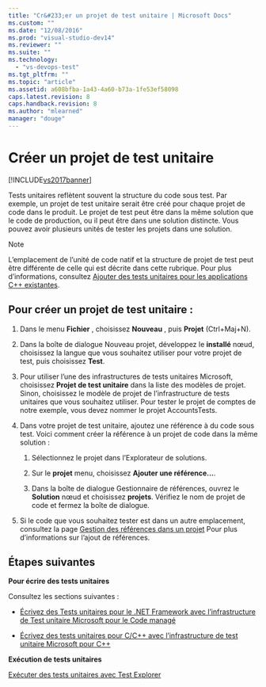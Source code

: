 ```yaml
---
title: "Cr&#233;er un projet de test unitaire | Microsoft Docs"
ms.custom: ""
ms.date: "12/08/2016"
ms.prod: "visual-studio-dev14"
ms.reviewer: ""
ms.suite: ""
ms.technology: 
  - "vs-devops-test"
ms.tgt_pltfrm: ""
ms.topic: "article"
ms.assetid: a608bfba-1a43-4a60-b73a-1fe53ef58098
caps.latest.revision: 8
caps.handback.revision: 8
ms.author: "mlearned"
manager: "douge"
---
```

# Cr&#233;er un projet de test unitaire
[!INCLUDE[vs2017banner](../code-quality/includes/vs2017banner.md)]

Tests unitaires reflètent souvent la structure du code sous test. Par exemple, un projet de test unitaire serait être créé pour chaque projet de code dans le produit. Le projet de test peut être dans la même solution que le code de production, ou il peut être dans une solution distincte. Vous pouvez avoir plusieurs unités de tester les projets dans une solution.  
  
> [!NOTE]
>  L’emplacement de l’unité de code natif et la structure de projet de test peut être différente de celle qui est décrite dans cette rubrique. Pour plus d’informations, consultez [Ajouter des tests unitaires pour les applications C++ existantes](../test/unit-testing-existing-cpp-applications-with-test-explorer.md).  
  
## <a name="to-create-a-unit-test-project"></a>Pour créer un projet de test unitaire :  
  
1.  Dans le menu **Fichier** , choisissez **Nouveau** , puis **Projet** (Ctrl+Maj+N).  
  
2.  Dans la boîte de dialogue Nouveau projet, développez le **installé** nœud, choisissez la langue que vous souhaitez utiliser pour votre projet de test, puis choisissez **Test**.  
  
3.  Pour utiliser l’une des infrastructures de tests unitaires Microsoft, choisissez **Projet de test unitaire** dans la liste des modèles de projet. Sinon, choisissez le modèle de projet de l’infrastructure de tests unitaires que vous souhaitez utiliser. Pour tester le projet de comptes de notre exemple, vous devez nommer le projet AccountsTests.  
  
4.  Dans votre projet de test unitaire, ajoutez une référence à du code sous test.  Voici comment créer la référence à un projet de code dans la même solution :  
  
    1.  Sélectionnez le projet dans l’Explorateur de solutions.  
  
    2.  Sur le **projet** menu, choisissez **Ajouter une référence...**.  
  
    3.  Dans la boîte de dialogue Gestionnaire de références, ouvrez le **Solution** nœud et choisissez **projets**. Vérifiez le nom de projet de code et fermez la boîte de dialogue.  
  
5.  Si le code que vous souhaitez tester est dans un autre emplacement, consultez la page [Gestion des références dans un projet](../ide/managing-references-in-a-project.md) Pour plus d’informations sur l’ajout de références.  
  
## <a name="next-steps"></a>Étapes suivantes  
 **Pour écrire des tests unitaires**  
  
 Consultez les sections suivantes :  
  
-   [Écrivez des Tests unitaires pour le .NET Framework avec l’infrastructure de Test unitaire Microsoft pour le Code managé](../test/writing-unit-tests-for-the-dotnet-framework-with-the-microsoft-unit-test-framework-for-managed-code.md)  
  
-   [Écrivez des tests unitaires pour C/C++ avec l’infrastructure de test unitaire Microsoft pour C++](../test/writing-unit-tests-for-c-cpp-with-the-microsoft-unit-testing-framework-for-cpp.md)  
  
 **Exécution de tests unitaires**  
  
 [Exécuter des tests unitaires avec Test Explorer](../test/run-unit-tests-with-test-explorer.md)